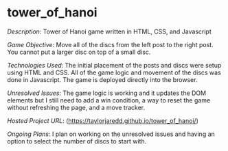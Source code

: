 # tower_of_hanoi
_Description_: Tower of Hanoi game written  in HTML, CSS, and Javascript

_Game Objective_: Move all of the discs from the left post to the right post.  You cannot put a larger disc on top of a small disc.

_Technologies Used_: The initial placement of the posts and discs were setup using HTML and CSS.  All of the game logic and movement of the discs was done in Javascript.  The game is deployed directly into the browser.

_Unresolved Issues_: The game logic is working and it updates the DOM elements but I still need to add
a win condition, a way to reset the game without refreshing the page, and a move tracker.

_Hosted Project URL_: (https://taylorjaredd.github.io/tower_of_hanoi/)

_Ongoing Plans_:  I plan on working on the unresolved issues and having an option to select the number
of discs to start with.
